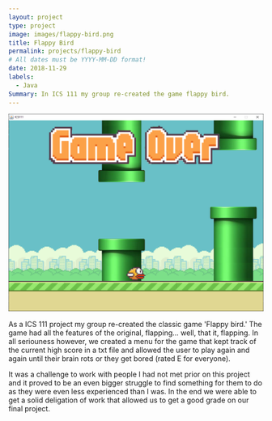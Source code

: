 ```yaml
---
layout: project
type: project
image: images/flappy-bird.png
title: Flappy Bird
permalink: projects/flappy-bird
# All dates must be YYYY-MM-DD format!
date: 2018-11-29
labels:
  - Java
Summary: In ICS 111 my group re-created the game flappy bird.
---
```


<img class="ui medium right floated rounded image" src="../images/flappy-bird.png">

As a ICS 111 project my group re-created the classic game 'Flappy bird.'  The game had all the features of the original, flapping... well, that it, flapping.  In all seriouness however, we created a menu for the game that kept track of the current high score in a txt file and allowed the user to play again and again until their brain rots or they get bored (rated E for everyone).  

It was a challenge to work with people I had not met prior on this project and it proved to be an even bigger struggle to find something for them to do as they were even less experienced than I was.  In the end we were able to get a solid deligation of work that allowed us to get a good grade on our final project.
